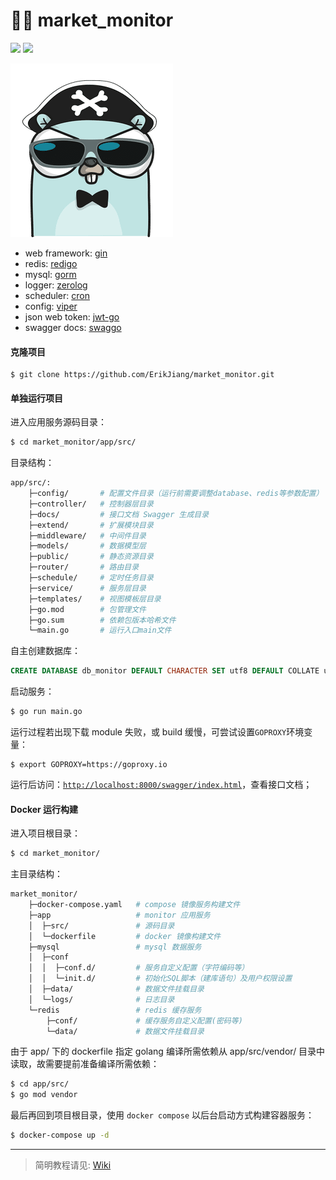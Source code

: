 # :guardsman: market_monitor

<p align="left">
  <img src="https://img.shields.io/badge/Go%20version-1.11-brightgreen.svg" />
  <img src="https://img.shields.io/badge/License-MIT-blue.svg" />
</p>

![gopher](./app/src/public/gopher.png)

* web framework: [gin](https://github.com/gin-gonic/gin)
* redis: [redigo](https://github.com/gomodule/redigo)
* mysql: [gorm](https://github.com/jinzhu/gorm)
* logger: [zerolog](https://github.com/rs/zerolog)
* scheduler: [cron](https://github.com/robfig/cron)
* config: [viper](https://github.com/spf13/viper)
* json web token: [jwt-go](https://github.com/dgrijalva/jwt-go)
* swagger docs: [swaggo](https://github.com/swaggo/gin-swagger)

#### 克隆项目
``` shell
$ git clone https://github.com/ErikJiang/market_monitor.git
```

#### 单独运行项目

进入应用服务源码目录：
``` bash
$ cd market_monitor/app/src/
```

目录结构：
``` bash
app/src/:
    ├─config/       # 配置文件目录（运行前需要调整database、redis等参数配置）
    ├─controller/   # 控制器层目录
    ├─docs/         # 接口文档 Swagger 生成目录
    ├─extend/       # 扩展模块目录
    ├─middleware/   # 中间件目录
    ├─models/       # 数据模型层
    ├─public/       # 静态资源目录
    ├─router/       # 路由目录
    ├─schedule/     # 定时任务目录
    ├─service/      # 服务层目录
    ├─templates/    # 视图模板层目录
    ├─go.mod        # 包管理文件
    ├─go.sum        # 依赖包版本哈希文件
    └─main.go       # 运行入口main文件
```

自主创建数据库：
``` sql
CREATE DATABASE db_monitor DEFAULT CHARACTER SET utf8 DEFAULT COLLATE utf8_general_ci;
```

启动服务：
``` bash
$ go run main.go
```

运行过程若出现下载 module 失败，或 build 缓慢，可尝试设置`GOPROXY`环境变量：
``` shell
$ export GOPROXY=https://goproxy.io
```

运行后访问：[`http://localhost:8000/swagger/index.html`](http://localhost:8000/swagger/index.html)，查看接口文档；

#### Docker 运行构建
进入项目根目录：
``` bash
$ cd market_monitor/
```

主目录结构：
``` bash
market_monitor/
    ├─docker-compose.yaml   # compose 镜像服务构建文件
    ├─app                   # monitor 应用服务
    │  ├─src/               # 源码目录
    │  └─dockerfile         # docker 镜像构建文件
    ├─mysql                 # mysql 数据服务
    │  ├─conf
    │  │  ├─conf.d/         # 服务自定义配置（字符编码等）
    │  │  └─init.d/         # 初始化SQL脚本（建库语句）及用户权限设置
    │  ├─data/              # 数据文件挂载目录
    │  └─logs/              # 日志目录
    └─redis                 # redis 缓存服务
        ├─conf/             # 缓存服务自定义配置(密码等)
        └─data/             # 数据文件挂载目录
```

由于 app/ 下的 dockerfile 指定 golang 编译所需依赖从 app/src/vendor/ 目录中读取，故需要提前准备编译所需依赖：
``` bash
$ cd app/src/
$ go mod vendor
```

最后再回到项目根目录，使用 `docker compose` 以后台启动方式构建容器服务：
``` bash
$ docker-compose up -d
```

---

> 简明教程请见: [Wiki](https://github.com/ErikJiang/market_monitor/wiki)

